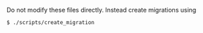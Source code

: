 Do not modify these files directly. Instead create migrations using

```sh
$ ./scripts/create_migration
```
